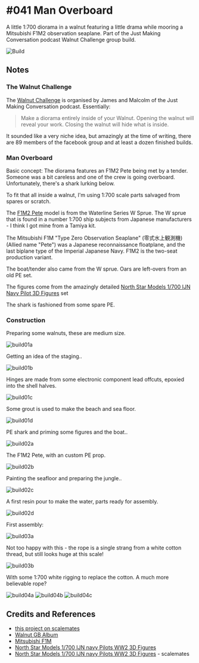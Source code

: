 # #041 Man Overboard

A little 1:700 diorama in a walnut featuring a little drama while mooring a Mitsubishi F1M2 observation seaplane. Part of the Just Making Conversation podcast Walnut Challenge group build.

![Build](./assets/Overboard_build.jpg?raw=true)

## Notes

### The Walnut Challenge

The
[Walnut Challenge](https://www.buymeacoffee.com/jmcpodcast/walnut-challenge-coming)
is organised by James and Malcolm of the Just Making Conversation podcast. Essentially:

> Make a diorama entirely inside of your Walnut. Opening the walnut will reveal your work. Closing the walnut will hide what is inside.

It sounded like a very niche idea, but amazingly at the time of writing, there are 89 members of the facebook group and at least a dozen finished builds.

### Man Overboard

Basic concept: The diorama features an F1M2 Pete being met by a tender. Someone was a bit careless and one of the crew is going overboard. Unfortunately, there's a shark lurking below.

To fit that all inside a walnut, I'm using 1:700 scale parts salvaged from spares or scratch.

The [F1M2 Pete](https://en.wikipedia.org/wiki/Mitsubishi_F1M) model is from the Waterline Series W Sprue.
The W sprue that is found in a number 1:700 ship subjects from Japanese manufacturers - I think I got mine from a Tamiya kit.

The Mitsubishi F1M "Type Zero Observation Seaplane" (零式水上観測機) (Allied name "Pete") was a Japanese reconnaissance floatplane, and the last biplane type of the Imperial Japanese Navy. F1M2 is the two-seat production variant.

The boat/tender also came from the W sprue. Oars are left-overs from an old PE set.

The figures come from the amazingly detailed [North Star Models 1/700 IJN Navy Pilot 3D Figures](https://northstarmodels.com/product/1700-ijn-navy-pilots-ww2-3d-figures/) set

The shark is fashioned from some spare PE.

### Construction

Preparing some walnuts, these are medium size.

![build01a](./assets/build01a.jpg?raw=true)

Getting an idea of the staging..

![build01b](./assets/build01b.jpg?raw=true)

Hinges are made from some electronic component lead offcuts, epoxied into the shell halves.

![build01c](./assets/build01c.jpg?raw=true)

Some grout is used to make the beach and sea floor.

![build01d](./assets/build01d.jpg?raw=true)

PE shark and priming some figures and the boat..

![build02a](./assets/build02a.jpg?raw=true)

The F1M2 Pete, with an custom PE prop.

![build02b](./assets/build02b.jpg?raw=true)

Painting the seafloor and preparing the jungle..

![build02c](./assets/build02c.jpg?raw=true)

A first resin pour to make the water, parts ready for assembly.

![build02d](./assets/build02d.jpg?raw=true)

First assembly:

![build03a](./assets/build03a.jpg?raw=true)

Not too happy with this - the rope is a single strang from a white cotton thread, but still looks huge at this scale!

![build03b](./assets/build03b.jpg?raw=true)

With some 1:700 white rigging to replace the cotton. A much more believable rope?

![build04a](./assets/build04a.jpg?raw=true)
![build04b](./assets/build04b.jpg?raw=true)
![build04c](./assets/build04c.jpg?raw=true)

## Credits and References

* [this project on scalemates](https://www.scalemates.com/profiles/mate.php?id=74137&p=projects&project=125020)
* [Walnut GB Album](https://www.facebook.com/media/set/?set=oa.3155269641407893&type=3)
* [Mitsubishi F1M](https://en.wikipedia.org/wiki/Mitsubishi_F1M)
* [North Star Models 1/700 IJN navy Pilots WW2 3D Figures](https://northstarmodels.com/product/1700-ijn-navy-pilots-ww2-3d-figures/)
* [North Star Models 1/700 IJN navy Pilots WW2 3D Figures](https://www.scalemates.com/kits/north-star-models-nsa700516-ijn-navy-pilots-ww2-3d-figures--1194651) - scalemates
